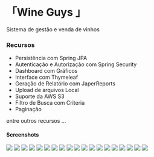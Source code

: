 「Wine Guys 」
=======

Sistema de gestão e venda de vinhos

### Recursos

- Persistência com Spring JPA
- Autenticação e Autorização com Spring Security
- Dashboard com Gráficos
- Interface com Thymeleaf
- Geração de Relatório com JaperReports
- Upload de arquivos Local
- Suporte da AWS S3
- Filtro de Busca com Criteria
- Paginação

entre outros recursos ...

#### Screenshots

<img src="screenshots/01.png"/>
<img src="screenshots/02.png"/>
<img src="screenshots/03.png"/>
<img src="screenshots/04.png"/>
<img src="screenshots/05.png"/>
<img src="screenshots/06.png"/>
<img src="screenshots/07.png"/>
<img src="screenshots/08.png"/>
<img src="screenshots/09.png"/>
<img src="screenshots/10.png"/>
<img src="screenshots/11.png"/>
<img src="screenshots/12.png"/>
<img src="screenshots/13.png"/>
<img src="screenshots/14.png"/>
<img src="screenshots/15.png"/>
<img src="screenshots/15.png"/>
<img src="screenshots/16.png"/>
<img src="screenshots/17.png"/>
<img src="screenshots/18.png"/>
